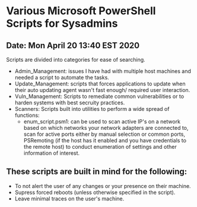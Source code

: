 # Various Microsoft PowerShell Scripts for Sysadmins
## Date: Mon April 20 13:40 EST 2020

Scripts are divided into categories for ease of searching.
- Admin_Management: issues I have had with multiple  host machines and needed a script to automate the tasks.
- Update_Management: scripts that forces applications to update when their auto updating agent wasn't fast enough/ required user interaction.
- Vuln_Management: Scripts to remediate common vulnerabilities or to harden systems with best secruity practices.
- Scanners: Scripts built into utilities to perform a wide spread of functions:
    - enum_script.psm1: can be used to scan active IP's on a network based on which networks your network adapters are connected to, scan         for active ports either by manual selection or common ports, PSRemoting (if the host has it enabled and you have credentials to           the remote host) to conduct enumeration of settings and other information of interest.
 

## These scripts are built in mind for the following:
- To not alert the user of any changes or your presence on their machine.
- Supress forced reboots (unless otherwise specified in the script).
- Leave minimal traces on the user's machine.

